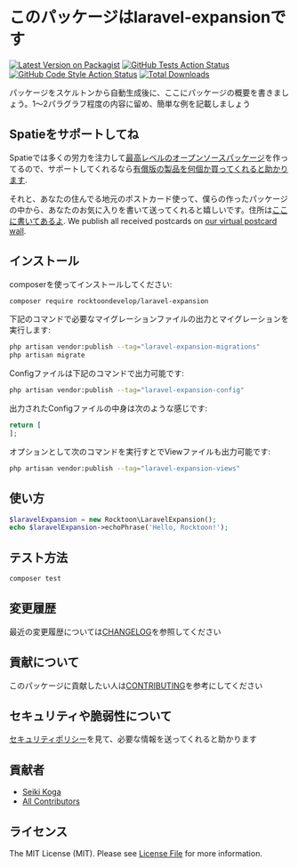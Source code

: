 # このパッケージはlaravel-expansionです

[![Latest Version on Packagist](https://img.shields.io/packagist/v/rocktoondevelop/laravel-expansion.svg?style=flat-square)](https://packagist.org/packages/rocktoondevelop/laravel-expansion)
[![GitHub Tests Action Status](https://img.shields.io/github/actions/workflow/status/rocktoondevelop/laravel-expansion/run-tests.yml?branch=main&label=tests&style=flat-square)](https://github.com/rocktoondevelop/laravel-expansion/actions?query=workflow%3Arun-tests+branch%3Amain)
 [![GitHub Code Style Action Status](https://img.shields.io/github/actions/workflow/status/rocktoondevelop/laravel-expansion/fix-php-code-style-issues.yml?branch=main&label=code%20style&style=flat-square)](https://github.com/rocktoondevelop/laravel-expansion/actions?query=workflow%3A"Fix+PHP+code+style+issues"+branch%3Amain)
[![Total Downloads](https://img.shields.io/packagist/dt/rocktoondevelop/laravel-expansion.svg?style=flat-square)](https://packagist.org/packages/rocktoondevelop/laravel-expansion)

パッケージをスケルトンから自動生成後に、ここにパッケージの概要を書きましょう。1〜2パラグラフ程度の内容に留め、簡単な例を記載しましょう

## Spatieをサポートしてね

Spatieでは多くの労力を注力して[最高レベルのオープンソースパッケージ](https://spatie.be/open-source)を作ってるので、サポートしてくれるなら[有償版の製品を何個か買ってくれると助かります](https://spatie.be/open-source/support-us).

それと、あなたの住んでる地元のポストカード使って、僕らの作ったパッケージの中から、あなたのお気に入りを書いて送ってくれると嬉しいです。住所は[ここに書いてあるよ](https://spatie.be/about-us). We publish all received postcards on [our virtual postcard wall](https://spatie.be/open-source/postcards).

## インストール

composerを使ってインストールしてください:

```bash
composer require rocktoondevelop/laravel-expansion
```

下記のコマンドで必要なマイグレーションファイルの出力とマイグレーションを実行します:

```bash
php artisan vendor:publish --tag="laravel-expansion-migrations"
php artisan migrate
```

Configファイルは下記のコマンドで出力可能です:

```bash
php artisan vendor:publish --tag="laravel-expansion-config"
```

出力されたConfigファイルの中身は次のような感じです:

```php
return [
];
```

オプションとして次のコマンドを実行すとでViewファイルも出力可能です:

```bash
php artisan vendor:publish --tag="laravel-expansion-views"
```

## 使い方

```php
$laravelExpansion = new Rocktoon\LaravelExpansion();
echo $laravelExpansion->echoPhrase('Hello, Rocktoon!');
```

## テスト方法

```bash
composer test
```

## 変更履歴

最近の変更履歴については[CHANGELOG](CHANGELOG.md)を参照してください

## 貢献について

このパッケージに貢献したい人は[CONTRIBUTING](CONTRIBUTING.md)を参考にしてください

## セキュリティや脆弱性について

[セキュリティポリシー](../../security/policy)を見て、必要な情報を送ってくれると助かります

## 貢献者

- [Seiki Koga](https://github.com/Alfr0475)
- [All Contributors](../../contributors)

## ライセンス

The MIT License (MIT). Please see [License File](LICENSE.md) for more information.

